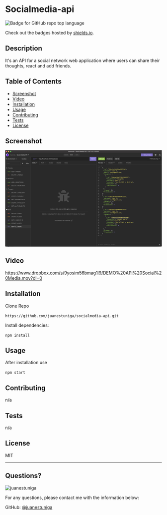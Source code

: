 # Socialmedia-api
  ![Badge for GitHub repo top language](https://img.shields.io/github/languages/top/juanestuniga/Socialmedia-api?style=flat&logo=appveyor)
  
  Check out the badges hosted by [shields.io](https://shields.io/).
  
  ## Description 
  
  
  It's an API for a social network web application where users can share their thoughts, react and add friends.
  ## Table of Contents
  * [Screenshot](#screenshot)
  * [Video](#video)
  * [Installation](#installation)
  * [Usage](#usage)
  * [Contributing](#contributing)
  * [Tests](#tests)
  * [License](#license)

  ## Screenshot

![](assets/images/screenshot.png)

  ## Video

https://www.dropbox.com/s/9yosim56bmag1l9/DEMO%20API%20Social%20Media.mov?dl=0
  
  ## Installation
  
  Clone Repo 

  `https://github.com/juanestuniga/socialmedia-api.git`
  
  Install dependencies:

  `npm install` 
  
  ## Usage 
  
  
  After installation use 
  
  `npm start`
  
  ## Contributing
  
  
  n/a
  
  ## Tests
  
  
  n/a
  
  ## License
  
  MIT
  
  ---
  
  ## Questions?
  <img src="https://avatars.githubusercontent.com/u/98054751?v=4" alt="juanestuniga" width="40%" />
  
  For any questions, please contact me with the information below:
 
  GitHub: [@juanestuniga](https://api.github.com/users/juanestuniga)